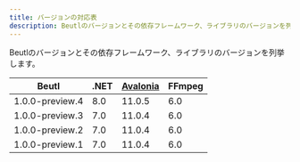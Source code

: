 ```yaml
---
title: バージョンの対応表
description: Beutlのバージョンとその依存フレームワーク、ライブラリのバージョンを列挙します。
---
```


Beutlのバージョンとその依存フレームワーク、ライブラリのバージョンを列挙します。

| Beutl | .NET | [Avalonia](https://github.com/AvaloniaUI/Avalonia) | FFmpeg |
| ----- | ---- | -------- | ------ |
| 1.0.0-preview.4 | 8.0 | 11.0.5 | 6.0 |
| 1.0.0-preview.3 | 7.0 | 11.0.4 | 6.0 |
| 1.0.0-preview.2 | 7.0 | 11.0.4 | 6.0 |
| 1.0.0-preview.1 | 7.0 | 11.0.4 | 6.0 |
